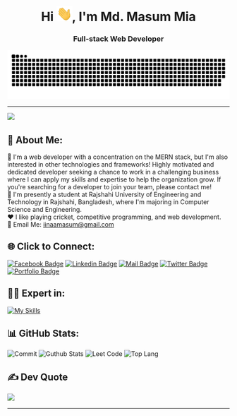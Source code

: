 <div align="center">
<h1 align="center">Hi <img width="35" src="https://github.com/1999AZZAR/1999AZZAR/blob/main/resources/img/waving.gif">, I'm Md. Masum Mia</h1>
<h3 align="center">Full-stack Web Developer</h3>
</div>

<div align="center">
  <a href="https://iinaamasum-3ec05.web.app/">
  <img  src="https://github.com/1999AZZAR/1999AZZAR/blob/main/resources/img/grid-snake.svg"
       alt="snake" /></a>
</div>

---
![](https://komarev.com/ghpvc/?username=iinaamasum&color=dc143c)
## 🙍 About Me:

👋 I'm a web developer with a concentration on the MERN stack, but I'm also interested in other technologies and frameworks! Highly motivated and dedicated developer seeking a chance to work in a challenging business where I can apply my skills and expertise to help the organization grow. If you're searching for a developer to join your team, please contact me! <br/>
🌱  I'm presently a student at Rajshahi University of Engineering and Technology in Rajshahi, Bangladesh, where I'm majoring in Computer Science and Engineering. <br/>
:hearts: I like playing cricket, competitive programming, and web development. <br/>
:e-mail: Email Me: iinaamasum@gmail.com <br/>

## 🌐 Click to Connect:

[![Facebook Badge](https://img.shields.io/badge/Facebook-1877F2?style=for-the-badge&logo=facebook&logoColor=white)](https://www.facebook.com/iinaamasum/) [![Linkedin Badge](https://img.shields.io/badge/LinkedIn-0077B5?style=for-the-badge&logo=linkedin&logoColor=white)](https://www.linkedin.com/in/iinaamasum/) [![Mail Badge](https://img.shields.io/badge/Gmail-D14836?style=for-the-badge&logo=gmail&logoColor=white)](mailto:iinaamasum@gmail.com) [![Twitter Badge](https://img.shields.io/badge/Twitter-1DA1F2?style=for-the-badge&logo=twitter&logoColor=white)](https://twitter.com/iinaamasum/) [![Portfolio Badge](https://img.shields.io/badge/Portfolio-E4405F?style=for-the-badge&logo=portfolio&logoColor=white)](https://iinaamasum-3ec05.web.app/)


## 👨‍💻 Expert in:

[![My Skills](https://skillicons.dev/icons?i=js,react,html,css,tailwind,bootstrap,nodejs,express,mongodb,c,cpp,heroku,git,github,gitlab,firebase,figma,vscode,redux,netlify)](https://www.linkedin.com/in/iinaamasum/)


## 📊 GitHub Stats:

![Commit](https://github-readme-stats.vercel.app/api?username=iinaamasum&theme=tokyonight&show_icons=true&hide_border=true&count_private=true&include_all_commits=true)
![Guthub Stats](https://github-readme-streak-stats.herokuapp.com/?user=iinaamasum&theme=tokyonight&hide_border=true)
![Leet Code](https://stats.justsong.cn/api/leetcode/?username=iinaamasum&theme=dark)
![Top Lang](https://github-readme-stats.vercel.app/api/top-langs/?username=iinaamasum&theme=tokyonight&hide_border=true&include_all_commits=true&count_private=true&layout=compact)


## ✍️ Dev Quote

![](https://quotes-github-readme.vercel.app/api?type=horizontal&theme=radical)

---

